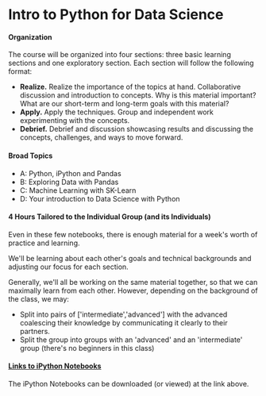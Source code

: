 # Intro to Python for Data Science

#### Organization

The course will be organized into four sections: three basic learning sections and one exploratory section. Each section will follow the following format:

* **Realize.** Realize the importance of the topics at hand. Collaborative discussion and introduction to concepts.  Why is this material important?  What are our short-term and long-term goals with this material?
* **Apply.** Apply the techniques.  Group and independent work experimenting with the concepts.  
* **Debrief.**  Debrief and discussion showcasing results and discussing the concepts, challenges, and ways to move forward.

#### Broad Topics

* A: Python, iPython and Pandas
* B: Exploring Data with Pandas
* C: Machine Learning with SK-Learn
* D: Your introduction to Data Science with Python

#### 4 Hours Tailored to the Individual Group (and its Individuals)

Even in these few notebooks, there is enough material for a week's worth of practice and learning.

We'll be learning about each other's goals and technical backgrounds and adjusting our focus for each section.

Generally, we'll all be working on the same material together, so that we can maximally learn from each other.  However, depending on the background of the class, we may:
* Split into pairs of ['intermediate','advanced'] with the advanced coalescing their knowledge by communicating it clearly to their partners.
* Split the group into groups with an 'advanced' and an 'intermediate' group (there's no beginners in this class)


#### [Links to iPython Notebooks](http://nbviewer.ipython.org/github/TeachingDataScience/python-for-data-science/tree/master/)

The iPython Notebooks can be downloaded (or viewed) at the link above.
